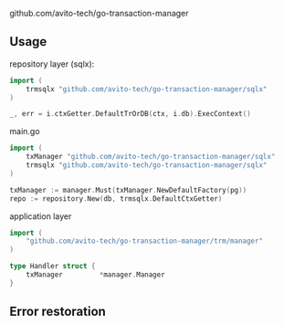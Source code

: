 github.com/avito-tech/go-transaction-manager

## Usage

repository layer (sqlx):
```go
import (
	trmsqlx "github.com/avito-tech/go-transaction-manager/sqlx"
)

_, err = i.ctxGetter.DefaultTrOrDB(ctx, i.db).ExecContext()
```
main.go
```go
import (
	txManager "github.com/avito-tech/go-transaction-manager/sqlx"
	trmsqlx "github.com/avito-tech/go-transaction-manager/sqlx"
)

txManager := manager.Must(txManager.NewDefaultFactory(pg))
repo := repository.New(db, trmsqlx.DefaultCtxGetter)
```
application layer
```go
import (
	"github.com/avito-tech/go-transaction-manager/trm/manager"
)

type Handler struct {
	txManager         *manager.Manager
}
```

## Error restoration

```go

```